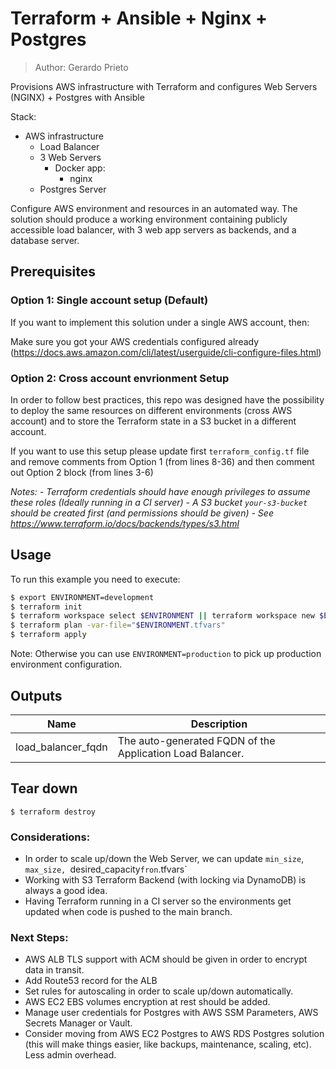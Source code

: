 # Terraform + Ansible + Nginx + Postgres
> Author: Gerardo Prieto

Provisions AWS infrastructure with Terraform and configures Web Servers (NGINX) + Postgres with Ansible

Stack:
- AWS infrastructure
    - Load Balancer
    - 3 Web Servers
        - Docker app:
            - nginx
    - Postgres Server

Configure AWS environment and resources in an automated way.
The solution should produce a working environment containing publicly accessible load
balancer, with 3 web app servers as backends, and a database server.


## Prerequisites

### Option 1: Single account setup (Default)

If you want to implement this solution under a single AWS account, then:

 Make sure you got your AWS credentials configured already (https://docs.aws.amazon.com/cli/latest/userguide/cli-configure-files.html)

### Option 2: Cross account envrionment Setup

In order to follow best practices, this repo was designed have the possibility to deploy the same resources on different environments (cross AWS account) and to store the Terraform state in a S3 bucket in a different account.

If you want to use this setup please update first `terraform_config.tf` file and remove comments from Option 1 (from lines 8-36) and then comment out Option 2 block (from lines 3-6)

_Notes:_
_- Terraform credentials should have enough privileges to assume these roles (Ideally running in a CI server)_
_- A S3 bucket `your-s3-bucket` should be created first (and permissions should be given)_
_- See https://www.terraform.io/docs/backends/types/s3.html_


## Usage

To run this example you need to execute:


```bash
$ export ENVIRONMENT=development
$ terraform init
$ terraform workspace select $ENVIRONMENT || terraform workspace new $ENVIRONMENT
$ terraform plan -var-file="$ENVIRONMENT.tfvars"
$ terraform apply
```

Note: Otherwise you can use `ENVIRONMENT=production` to pick up production environment configuration.


## Outputs

| Name | Description |
|------|-------------|
| load_balancer_fqdn | The auto-generated FQDN of the Application Load Balancer. |

## Tear down

```
$ terraform destroy
```

### Considerations:
- In order to scale up/down the Web Server, we can update `min_size`, `max_size, `desired_capacity` fron `.tfvars`
- Working with S3 Terraform Backend (with locking via DynamoDB) is always a good idea.
- Having Terraform running in a CI server so the environments get updated when code is pushed to the main branch.

### Next Steps:

- AWS ALB TLS support with ACM should be given in order to encrypt data in transit.
- Add Route53 record for the ALB
- Set rules for autoscaling in order to scale up/down automatically.
- AWS EC2 EBS volumes encryption at rest should be added.
- Manage user credentials for Postgres with AWS SSM Parameters, AWS Secrets Manager or Vault.
- Consider moving from AWS EC2 Postgres to AWS RDS Postgres solution (this will make things easier, like backups, maintenance, scaling, etc). Less admin overhead.
